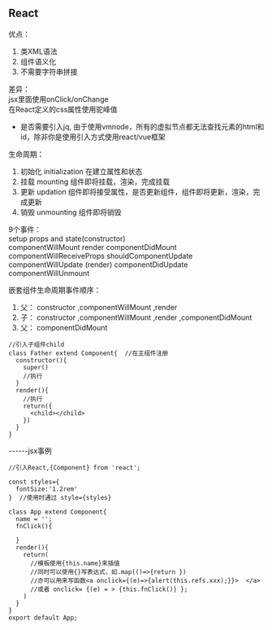 ## React  
优点：  
1. 类XML语法  
2. 组件语义化  
3. 不需要字符串拼接  

差异：  
jsx里面使用onClick/onChange  
在React定义的css属性使用驼峰值  

* 是否需要引入jq, 由于使用vmnode，所有的虚拟节点都无法查找元素的html和id，除非你是使用引入方式使用react/vue框架

生命周期：  
1. 初始化 initialization  在建立属性和状态  
2. 挂载  mounting  组件即将挂载，渲染，完成挂载   
3. 更新  updation  组件即将接受属性，是否更新组件，组件即将更新，渲染，完成更新  
4. 销毁  unmounting  组件即将销毁  

9个事件：   
setup props and state(constructor)  
componentWillMount  render  componentDidMount  
componentWillReceiveProps  shouldComponentUpdate  componentWillUpdate (render)  componentDidUpdate  
componentWillUnmount  

嵌套组件生命周期事件顺序：  
1. 父： constructor ,componentWillMount ,render  
2. 子： constructor ,componentWillMount ,render ,componentDidMount  
3. 父： componentDidMount   
```
//引入子组件child
class Father extend Component{  //在主组件注册
  constructor(){
    super()
    //执行
  }
  render(){
    //执行
    return({
      <child></child>
    })
  }
}
```

------jsx事例  
```
//引入React,{Component} from 'react';

const styles={
  fontSize:'1.2rem'
}  //使用时通过 style={styles}

class App extend Component{
  name = '';
  fnClick(){
  
  }
  render(){
    return(
      //模板使用{this.name}来插值
      //同时可以使用{}写表达式，如.map(()=>{return })
      //亦可以用来写函数<a onclick={(e)=>{alert(this.refs.xxx);}}>  </a>
      //或者 onclick= {(e) = > {this.fnClick()} };
    )
  }
}
export default App;
```
